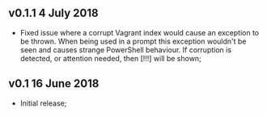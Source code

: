 ## v0.1.1 4 July 2018
* Fixed issue where a corrupt Vagrant index would cause an exception to be thrown. When being used in a prompt this exception wouldn't be seen and causes strange PowerShell behaviour. If corruption is detected, or attention needed, then [!!!] will be shown;

## v0.1 16 June 2018
* Initial release;